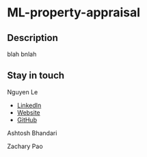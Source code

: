 # ML-property-appraisal

## Description
blah bnlah

## Stay in touch
Nguyen Le
- [LinkedIn](http://linkedin.com/in/nguyenle04/)
- [Website](http://filiple.github.io)
- [GitHub](http://github.com/FilipLe)

Ashtosh Bhandari

Zachary Pao
